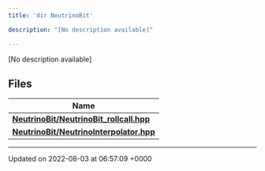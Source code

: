 ```yaml
---
title: 'dir NeutrinoBit'

description: "[No description available]"

---
```







[No description available]

## Files

| Name           |
| -------------- |
| **[NeutrinoBit/NeutrinoBit_rollcall.hpp](/documentation/code/gambit_2/files/neutrinobit__rollcall_8hpp/#file-neutrinobit-rollcall.hpp)**  |
| **[NeutrinoBit/NeutrinoInterpolator.hpp](/documentation/code/gambit_2/files/neutrinointerpolator_8hpp/#file-neutrinointerpolator.hpp)**  |






-------------------------------

Updated on 2022-08-03 at 06:57:09 +0000
